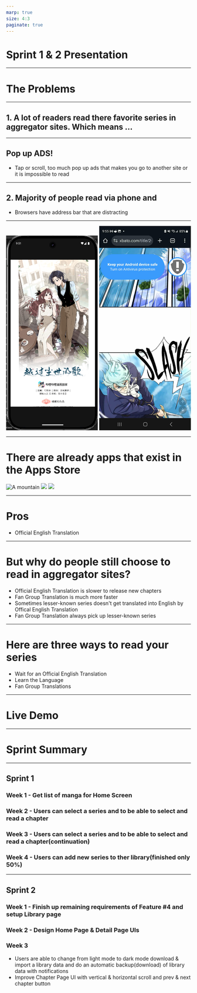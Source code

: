 ```yaml
---
marp: true
size: 4:3
paginate: true
---
```


# Sprint 1 & 2 Presentation

---

# The Problems

---

## 1. A lot of readers read there favorite series in aggregator sites. Which means ...

---

## Pop up ADS!

- Tap or scroll, too much pop up ads that makes you go to another site or it is impossible to read

---

## 2. Majority of people read via phone and

- Browsers have address bar that are distracting

---

<img src="./images/read-in-app.png" width="250">
<img src="./images/read-in-browser.jpeg" width="250">

---

# There are already apps that exist in the Apps Store

<img src="https://api-about.webtoon.com/files/download?fileNo=66" alt="A mountain" width="150">
<img src="https://play-lh.googleusercontent.com/1uEi6nmVXhDdAieXYpWibI4esn7mA0cZDywo_Dqv1hwg17DN10VDr-nQKmPaEe39dgc" width="150">
<img src="https://play-lh.googleusercontent.com/H3pAO3SsO6DPHj2nCLwJBApURwHuutLlvmysxBVhgofNR0yxjFm65f0zJf70GwTfEQ" width="150">

---

# Pros

- Official English Translation

---

# But why do people still choose to read in aggregator sites?

- Official English Translation is slower to release new chapters
- Fan Group Translation is much more faster
- Sometimes lesser-known series doesn't get translated into English by Offical English Translation
- Fan Group Translation always pick up lesser-known series

---

# Here are three ways to read your series

- Wait for an Official English Translation
- Learn the Language
- Fan Group Translations

---

# Live Demo

---

# Sprint Summary

---

## Sprint 1

### Week 1 - Get list of manga for Home Screen

### Week 2 - Users can select a series and to be able to select and read a chapter

### Week 3 - Users can select a series and to be able to select and read a chapter(continuation)

### Week 4 - Users can add new series to ther library(finished only 50%)

---

## Sprint 2

### Week 1 - Finish up remaining requirements of Feature #4 and setup Library page

### Week 2 - Design Home Page & Detail Page UIs

### Week 3

- Users are able to change from light mode to dark mode download & import a library data and do an automatic backup(download) of library data with notifications
- Improve Chapter Page UI with vertical & horizontal scroll and prev & next chapter button
